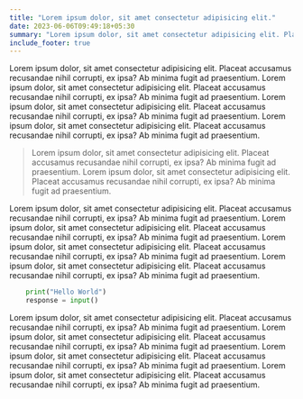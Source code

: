 ```yaml
---
title: "Lorem ipsum dolor, sit amet consectetur adipisicing elit."
date: 2023-06-06T09:49:18+05:30
summary: "Lorem ipsum dolor, sit amet consectetur adipisicing elit. Placeat accusamus recusandae nihil corrupti, ex ipsa? Ab minima fugit ad praesentium. Lorem ipsum dolor, sit amet consectetur adipisicing elit. Placeat accusamus recusandae nihil corrupti, ex ipsa? Ab minima fugit ad praesentium. Lorem ipsum dolor, sit amet consectetur adipisicing elit. Placeat accusamus recusandae nihil corrupti, ex ipsa? Ab minima fugit ad praesentium. Lorem ipsum dolor, sit amet consectetur adipisicing elit. Placeat accusamus recusandae nihil corrupti, ex ipsa? Ab minima fugit ad praesentium. "
include_footer: true
---
```


Lorem ipsum dolor, sit amet consectetur adipisicing elit. Placeat accusamus recusandae nihil corrupti, ex ipsa? Ab minima fugit ad praesentium. Lorem ipsum dolor, sit amet consectetur adipisicing elit. Placeat accusamus recusandae nihil corrupti, ex ipsa? Ab minima fugit ad praesentium. Lorem ipsum dolor, sit amet consectetur adipisicing elit. Placeat accusamus recusandae nihil corrupti, ex ipsa? Ab minima fugit ad praesentium. Lorem ipsum dolor, sit amet consectetur adipisicing elit. Placeat accusamus recusandae nihil corrupti, ex ipsa? Ab minima fugit ad praesentium.

> Lorem ipsum dolor, sit amet consectetur adipisicing elit. Placeat accusamus recusandae nihil corrupti, ex ipsa? Ab minima fugit ad praesentium. Lorem ipsum dolor, sit amet consectetur adipisicing elit. Placeat accusamus recusandae nihil corrupti, ex ipsa? Ab minima fugit ad praesentium.

Lorem ipsum dolor, sit amet consectetur adipisicing elit. Placeat accusamus recusandae nihil corrupti, ex ipsa? Ab minima fugit ad praesentium. Lorem ipsum dolor, sit amet consectetur adipisicing elit. Placeat accusamus recusandae nihil corrupti, ex ipsa? Ab minima fugit ad praesentium. Lorem ipsum dolor, sit amet consectetur adipisicing elit. Placeat accusamus recusandae nihil corrupti, ex ipsa? Ab minima fugit ad praesentium. Lorem ipsum dolor, sit amet consectetur adipisicing elit. Placeat accusamus recusandae nihil corrupti, ex ipsa? Ab minima fugit ad praesentium.

```python
    print("Hello World")
    response = input()
```

Lorem ipsum dolor, sit amet consectetur adipisicing elit. Placeat accusamus recusandae nihil corrupti, ex ipsa? Ab minima fugit ad praesentium. Lorem ipsum dolor, sit amet consectetur adipisicing elit. Placeat accusamus recusandae nihil corrupti, ex ipsa? Ab minima fugit ad praesentium. Lorem ipsum dolor, sit amet consectetur adipisicing elit. Placeat accusamus recusandae nihil corrupti, ex ipsa? Ab minima fugit ad praesentium. Lorem ipsum dolor, sit amet consectetur adipisicing elit. Placeat accusamus recusandae nihil corrupti, ex ipsa? Ab minima fugit ad praesentium.

